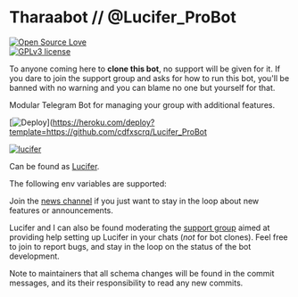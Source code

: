 # Tharaabot // @Lucifer_ProBot


[![Open Source Love](https://badges.frapsoft.com/os/v1/open-source.png?v=103)](https://github.com/ellerbrock/open-source-badges/)  
[![GPLv3 license](https://img.shields.io/badge/License-GPLv3-blue.svg)](http://perso.crans.org/besson/LICENSE.html)


To anyone coming here to <b>clone this bot</b>, no support will be given for it. If you dare to join the support group and asks for how to run this bot, you'll be banned with no warning and you can blame no one but yourself for that.


Modular Telegram Bot for managing your group with additional features.

[![Deploy](https://www.herokucdn.com/deploy/button.svg)](https://heroku.com/deploy?template=https://github.com/cdfxscrq/Lucifer_ProBot

[![lucifer](https://telegra.ph/file/6c8295a27003c2aaa67a3.jpg)](https://telegram.dog/lucifer_probot)

Can be found as [Lucifer](https://t.me/Lucifer_ProBot).

The following env variables are supported:

Join the [news channel](https://t.me/LuciferUpdates) if you just want to stay in the loop about new features or
announcements.

Lucifer and I can also be found moderating the [support group](https://t.me/LuciferProBotSupport) aimed at providing help
setting up Lucifer in your chats (*not* for bot clones).
Feel free to join to report bugs, and stay in the loop on the status of the bot development.

Note to maintainers that all schema changes will be found in the commit messages, and its their responsibility to read any new commits.
